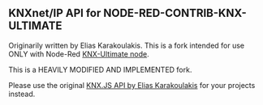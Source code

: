 ## KNXnet/IP API for NODE-RED-CONTRIB-KNX-ULTIMATE

Originarily written by Elias Karakoulakis.
This is a fork intended for use ONLY with Node-Red [KNX-Ultimate node](https://flows.nodered.org/node/node-red-contrib-knx-ultimate).

This is a HEAVILY MODIFIED AND IMPLEMENTED fork.

Please use the original [KNX.JS API by Elias Karakoulakis](https://www.npmjs.com/package/knx) for your projects instead.